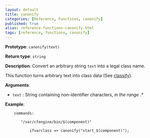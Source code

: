 ```yaml
---
layout: default
title: canonify
categories: [Reference, Functions, canonify]
published: true
alias: reference-functions-canonify.html
tags: [reference, functions, canonify]
---
```


**Prototype**: `canonify(text)`

**Return type**: `string`

**Description**: Convert an arbitrary string `text` into a legal class name.

This function turns arbitrary text into class data (See
[classify](reference-functions-classfiy.html)).

**Arguments**:

* `text` : String containing non-identifier characters, *in the range* .\*   

**Example**:  


```cf3
    commands:

       "/var/cfengine/bin/$(component)"

           ifvarclass => canonify("start_$(component)");
```

